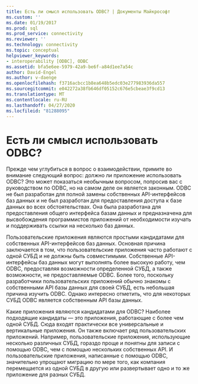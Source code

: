 ```yaml
---
title: Есть ли смысл использовать ODBC? | Документы Майкрософт
ms.custom: ''
ms.date: 01/19/2017
ms.prod: sql
ms.prod_service: connectivity
ms.reviewer: ''
ms.technology: connectivity
ms.topic: conceptual
helpviewer_keywords:
- interoperability [ODBC], ODBC
ms.assetid: bfa5e6ee-5979-42a9-be6f-a84d1ee7a54c
author: David-Engel
ms.author: v-daenge
ms.openlocfilehash: f3716acbcc1b8ea648b5edc03e277983936da557
ms.sourcegitcommit: e042272a38fb646df05152c676e5cbeae3f9cd13
ms.translationtype: MT
ms.contentlocale: ru-RU
ms.lasthandoff: 04/27/2020
ms.locfileid: "81288095"
---
```

# <a name="is-odbc-the-answer"></a>Есть ли смысл использовать ODBC?
Прежде чем углубиться в вопрос о взаимодействии, примите во внимание следующий вопрос: должно ли приложение использовать ODBC? Это может показаться необычным вопросом, попросив вас с руководством по ODBC, но на самом деле он является законным. ODBC не был разработан для полной замены собственных API-интерфейсов баз данных и не был разработан для предоставления доступа к базе данных во всех обстоятельствах. Она была разработана для предоставления общего интерфейса базам данных и предназначена для высвобождения программистов приложений от необходимости изучать и поддерживать ссылки на несколько баз данных.  
  
 Пользовательские приложения являются простыми кандидатами для собственных API-интерфейсов баз данных. Основная причина заключается в том, что пользовательские приложения часто работают с одной СУБД и не должны быть совместимыми. Собственные API-интерфейсы баз данных могут выполнять более высокую работу, чем ODBC, предоставляя возможности определенной СУБД, а также возможности, не предоставляемые ODBC. Более того, поскольку разработчики пользовательских приложений обычно знакомы с собственными API базы данных для своей СУБД, есть небольшая причина изучить ODBC. Однако интересно отметить, что для некоторых СУБД ODBC является собственным API базы данных.  
  
 Какие приложения являются кандидатами для ODBC? Наиболее подходящие кандидаты — это приложения, работающие с более чем одной СУБД. Сюда входят практически все универсальные и вертикальные приложения. Он также включает ряд пользовательских приложений. Например, пользовательские приложения, использующие несколько различных СУБД, гораздо проще и понятны для записи с помощью ODBC, чем с помощью нескольких собственных API. И пользовательские приложения, написанные с помощью ODBC, значительно упрощают миграцию по мере того, как компания перемещается из одной СУБД в другую или развертывает одно и то же приложение для разных СУБД.
